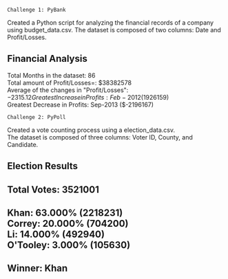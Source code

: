 ```
Challenge 1: PyBank
```
Created a Python script for analyzing the financial records of a company using budget_data.csv. The dataset is composed of two columns: Date and Profit/Losses. 

Financial Analysis
----------------------------
Total Months in the dataset: 86  
Total amount of Profit/Losses=: $38382578  
Average of the changes in "Profit/Losses": $-2315.12  
Greatest Increase in Profits: Feb-2012 ($1926159)  
Greatest Decrease in Profits: Sep-2013 ($-2196167)  

```
Challenge 2: PyPoll
```
Created a vote counting process using a election_data.csv.    
The dataset is composed of three columns: Voter ID, County, and Candidate.  

Election Results  
-------------------------  
Total Votes: 3521001  
-------------------------  
Khan: 63.000% (2218231)  
Correy: 20.000% (704200)  
Li: 14.000% (492940)  
O'Tooley: 3.000% (105630)  
-------------------------  
Winner: Khan  
-------------------------  
